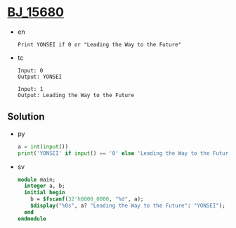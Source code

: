 # [BJ_15680](https://acmicpc.net/problem/15680)

* en

  ```en
  Print YONSEI if 0 or "Leading the Way to the Future"
  ```

* tc

  ```tc
  Input: 0
  Output: YONSEI

  Input: 1
  Output: Leading the Way to the Future
  ```

## Solution

* py

  ```py
  a = int(input())
  print('YONSEI' if input() == '0' else 'Leading the Way to the Future')
  ```

* sv

  ```sv
  module main;
    integer a, b;
    initial begin
      b = $fscanf(32'h8000_0000, "%d", a);
      $display("%0s", a? "Leading the Way to the Future": "YONSEI");
    end
  endmodule
  ```

